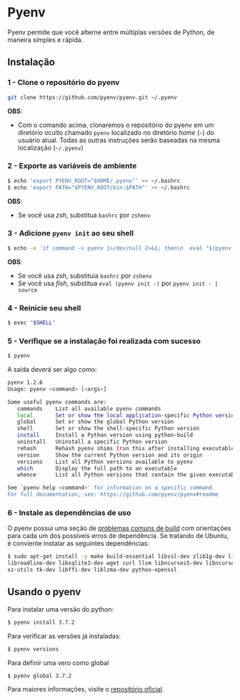 # Pyenv

Pyenv permite que você alterne entre múltiplas versões de Python, de maneira simples e rápida.

## Instalação

### 1 - Clone o repositório do pyenv

```bash
git clone https://github.com/pyenv/pyenv.git ~/.pyenv
```

**OBS**:

- Com o  comando acima, clonaremos o repositório do pyenv em um diretório oculto chamado `pyenv` localizado no diretório *home* (`~`) do usuário atual. Todas as outras instruções serão baseadas na mesma localização (`~/.pyenv`)

### 2 - Exporte as variáveis de ambiente

```bash
$ echo 'export PYENV_ROOT="$HOME/.pyenv"' >> ~/.bashrc
$ echo 'export PATH="$PYENV_ROOT/bin:$PATH"' >> ~/.bashrc
```

**OBS**:

- Se você usa *zsh*, substitua `bashrc` por `zshenv`

### 3 - Adicione `pyenv init` ao seu shell

```bash
$ echo -e 'if command -v pyenv 1>/dev/null 2>&1; then\n  eval "$(pyenv init -)"\nfi' >> ~/.bashrc

```
**OBS**:

- Se você usa *zsh*, substituia `bashrc` por `zshenv`
- Se você usa *fish*, substitua `eval (pyenv init -)` por `pyenv init - | source`

### 4 - Reinicie seu shell

```bash
$ exec "$SHELL"
```

### 5 - Verifique se a instalação foi realizada com sucesso

```bash
$ pyenv
```
A saída deverá ser algo como:
```bash
pyenv 1.2.6
Usage: pyenv <command> [<args>]

Some useful pyenv commands are:
   commands    List all available pyenv commands
   local       Set or show the local application-specific Python version
   global      Set or show the global Python version
   shell       Set or show the shell-specific Python version
   install     Install a Python version using python-build
   uninstall   Uninstall a specific Python version
   rehash      Rehash pyenv shims (run this after installing executables)
   version     Show the current Python version and its origin
   versions    List all Python versions available to pyenv
   which       Display the full path to an executable
   whence      List all Python versions that contain the given executable

See `pyenv help <command>' for information on a specific command.
For full documentation, see: https://github.com/pyenv/pyenv#readme
```

### 6 - Instale as dependências de uso

O pyenv possui uma seção de [problemas comuns de build](https://github.com/pyenv/pyenv/wiki/common-build-problems) com orientações para cada um dos possíveis erros de dependência. Se tratando de Ubuntu, é conviente instalar as seguintes dependências:

```bash
$ sudo apt-get install -y make build-essential libssl-dev zlib1g-dev libbz2-dev \
libreadline-dev libsqlite3-dev wget curl llvm libncurses5-dev libncursesw5-dev \
xz-utils tk-dev libffi-dev liblzma-dev python-openssl
```

## Usando o pyenv

Para instalar uma versão do python:
```bash
$ pyenv install 3.7.2
```

Para verificar as versões já instaladas:
```bash
$ pyenv versions
```

Para definir uma vero como global
```bash
$ pyenv global 3.7.2
```

Para maiores informações, visite o [repositório oficial](https://github.com/pyenv/pyenv).